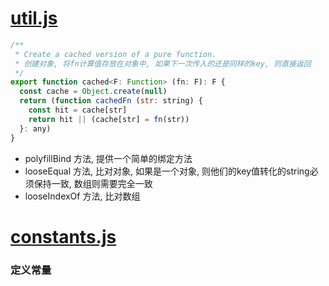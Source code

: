# [util.js](./util.js)
```js
/**
 * Create a cached version of a pure function.
 * 创建对象, 将fn计算值存放在对象中, 如果下一次传入的还是同样的key, 则直接返回
 */
export function cached<F: Function> (fn: F): F {
  const cache = Object.create(null)
  return (function cachedFn (str: string) {
    const hit = cache[str]
    return hit || (cache[str] = fn(str))
  }: any)
}
```

* polyfillBind 方法, 提供一个简单的绑定方法
* looseEqual 方法, 比对对象, 如果是一个对象, 则他们的key值转化的string必须保持一致, 数组则需要完全一致
* looseIndexOf 方法, 比对数组

# [constants.js](./constants.js)
### 定义常量